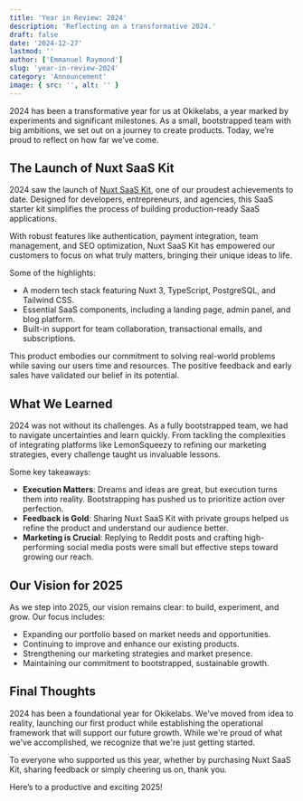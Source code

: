 ```yaml
---
title: 'Year in Review: 2024'
description: 'Reflecting on a transformative 2024.'
draft: false
date: '2024-12-27'
lastmod: ''
author: ['Emmanuel Raymond']
slug: 'year-in-review-2024'
category: 'Announcement'
image: { src: '', alt: '' }
---
```


2024 has been a transformative year for us at Okikelabs, a year marked by experiments and significant milestones. As a small, bootstrapped team with big ambitions, we set out on a journey to create products. Today, we’re proud to reflect on how far we’ve come.

## The Launch of Nuxt SaaS Kit

2024 saw the launch of [Nuxt SaaS Kit](https://www.nuxtsaaskit.com/), one of our proudest achievements to date. Designed for developers, entrepreneurs, and agencies, this SaaS starter kit simplifies the process of building production-ready SaaS applications.

With robust features like authentication, payment integration, team management, and SEO optimization, Nuxt SaaS Kit has empowered our customers to focus on what truly matters, bringing their unique ideas to life.

Some of the highlights:

- A modern tech stack featuring Nuxt 3, TypeScript, PostgreSQL, and Tailwind CSS.
- Essential SaaS components, including a landing page, admin panel, and blog platform.
- Built-in support for team collaboration, transactional emails, and subscriptions.

This product embodies our commitment to solving real-world problems while saving our users time and resources. The positive feedback and early sales have validated our belief in its potential.

## What We Learned

2024 was not without its challenges. As a fully bootstrapped team, we had to navigate uncertainties and learn quickly. From tackling the complexities of integrating platforms like LemonSqueezy to refining our marketing strategies, every challenge taught us invaluable lessons.

Some key takeaways:

- **Execution Matters**: Dreams and ideas are great, but execution turns them into reality. Bootstrapping has pushed us to prioritize action over perfection.
- **Feedback is Gold**: Sharing Nuxt SaaS Kit with private groups helped us refine the product and understand our audience better.
- **Marketing is Crucial**: Replying to Reddit posts and crafting high-performing social media posts were small but effective steps toward growing our reach.

## Our Vision for 2025

As we step into 2025, our vision remains clear: to build, experiment, and grow. Our focus includes:

- Expanding our portfolio based on market needs and opportunities.
- Continuing to improve and enhance our existing products.
- Strengthening our marketing strategies and market presence.
- Maintaining our commitment to bootstrapped, sustainable growth.

## Final Thoughts

2024 has been a foundational year for Okikelabs. We've moved from idea to reality, launching our first product while establishing the operational framework that will support our future growth. While we're proud of what we've accomplished, we recognize that we're just getting started.

To everyone who supported us this year, whether by purchasing Nuxt SaaS Kit, sharing feedback or simply cheering us on, thank you.

Here’s to a productive and exciting 2025!
